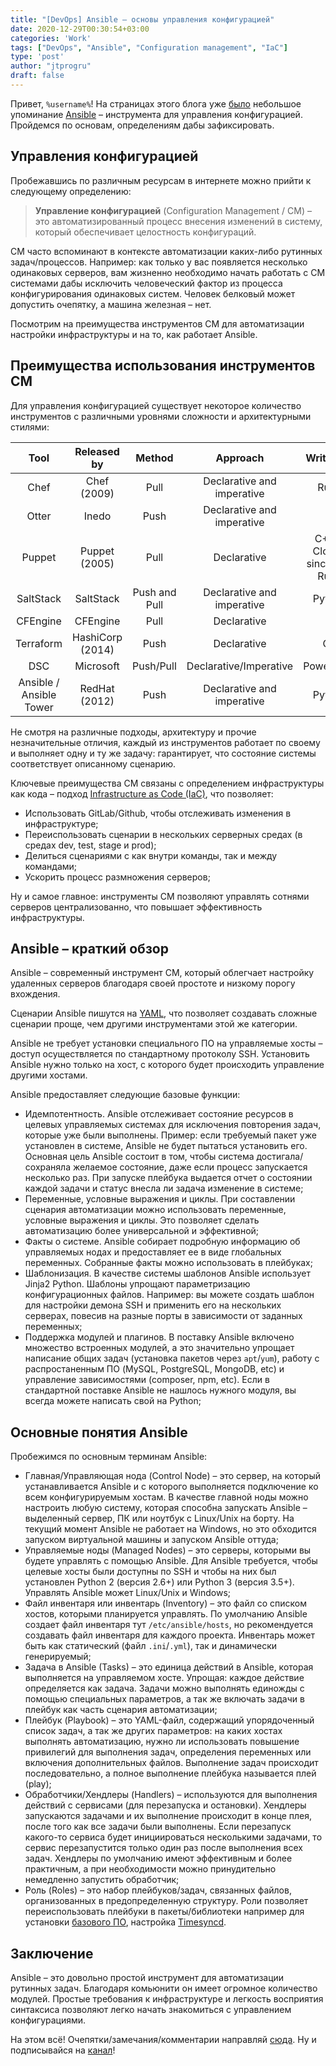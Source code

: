 ```yaml
---
title: "[DevOps] Ansible – основы управления конфигурацией"
date: 2020-12-29T00:30:54+03:00
categories: 'Work'
tags: ["DevOps", "Ansible", "Configuration management", "IaC"]
type: 'post'
author: "jtprogru"
draft: false
---
```


Привет, `%username%`! На страницах этого блога уже [было](/notes-20200925/) небольшое упоминание [Ansible](https://www.ansible.com) – инструмента для управления конфигурацией. Пройдемся по основам, определениям дабы зафиксировать.

## Управления конфигурацией
Пробежавшись по различным ресурсам в интернете можно прийти к следующему определению:

> **Управление конфигурацией** (Configuration Management / CM) – это автоматизированный процесс внесения изменений в систему, который обеспечивает целостность конфигураций.

CM часто вспоминают в контексте автоматизации каких-либо рутинных задач/процессов. Например: как только у вас появляется несколько одинаковых серверов, вам жизненно необходимо начать работать с CM системами дабы исключить человеческий фактор из процесса конфигурирования одинаковых систем. Человек белковый может допустить очепятку, а машина железная – нет.

Посмотрим на преимущества инструментов CM для автоматизации настройки инфраструктуры и на то, как работает Ansible.

## Преимущества использования инструментов CM

Для управления конфигурацией существует некоторое количество инструментов с различными уровнями сложности и архитектурными стилями:

| Tool | Released by | Method | Approach | Written in |
|:--:|:--:|:--:|:--:|:--:|
| Chef | Chef (2009) | Pull | Declarative and imperative| Ruby |
| Otter| Inedo|Push|Declarative and imperative|- |
| Puppet|Puppet (2005)|Pull|Declarative|C++ & Clojure since 4.0, Ruby|
| SaltStack|SaltStack|Push and Pull|Declarative and imperative|Python |
| CFEngine|CFEngine|Pull|Declarative|C |
| Terraform|HashiCorp (2014)|Push|Declarative|Go |
| DSC|Microsoft|Push/Pull|Declarative/Imperative|PowerShell|
| Ansible / Ansible Tower|RedHat (2012)|Push|Declarative and imperative|Python |

Не смотря на различные подходы, архитектуру и прочие незначительные отличия, каждый из инструментов работает по своему и выполняет одну и ту же задачу: гарантирует, что состояние системы соответствует описанному сценарию.

Ключевые преимущества CM связаны с определением инфраструктуры как кода – подход [Infrastructure as Code (IaC)](https://en.wikipedia.org/wiki/Infrastructure_as_code), что позволяет:
- Использовать GitLab/Github, чтобы отслеживать изменения в инфраструктуре;
- Переиспользовать сценарии в нескольких серверных средах (в средах dev, test, stage и prod);
- Делиться сценариями с как внутри команды, так и между командами;
- Ускорить процесс размножения серверов;

Ну и самое главное: инструменты CM позволяют управлять сотнями серверов централизованно, что повышает эффективность инфраструктуры.

## Ansible – краткий обзор

Ansible – современный инструмент CM, который облегчает настройку удаленных серверов благодаря своей простоте и низкому порогу вхождения.

Сценарии Ansible пишутся на [YAML](https://yaml.org), что позволяет  создавать сложные сценарии проще, чем другими инструментами этой же категории.

Ansible не требует установки специального ПО на управляемые хосты – доступ осуществляется по стандартному протоколу SSH. Установить Ansible нужно только на хост, с которого будет происходить управление другими хостами.

Ansible предоставляет следующие базовые функции:
- Идемпотентность. Ansible отслеживает состояние ресурсов в целевых управляемых системах для исключения повторения задач, которые уже были выполнены. Пример: если требуемый пакет уже установлен в системе, Ansible не будет пытаться установить его. Основная цель Ansible состоит в том, чтобы система достигала/сохраняла желаемое состояние, даже если процесс запускается несколько раз. При запуске плейбука выдается отчет о состоянии каждой задачи и статус внесла ли задача изменение в системе;
- Переменные, условные выражения и циклы. При составлении сценария автоматизации можно использовать переменные, условные выражения и циклы. Это позволяет сделать автоматизацию более универсальной и эффективной;
- Факты о системе. Ansible собирает подробную информацию об управляемых нодах  и предоставляет ее в виде глобальных переменных. Собранные факты можно использовать в плейбуках;
- Шаблонизация. В качестве системы шаблонов Ansible использует Jinja2 Python. Шаблоны упрощают параметризацию конфигурационных файлов. Например: вы можете создать шаблон для настройки демона SSH и применить его на нескольких серверах, повесив на разные порты в зависимости от заданных переменных;
- Поддержка модулей и плагинов. В поставку Ansible включено множество встроенных модулей, а это значительно упрощает написание общих задач (установка пакетов через `apt`/`yum`), работу с распростаненным ПО (MySQL, PostgreSQL, MongoDB, etc) и управление зависимостями (composer, npm, etc). Если в стандартной поставке Ansible не нашлось нужного модуля, вы всегда можете написать свой на Python;

## Основные понятия Ansible

Пробежимся по основным терминам Ansible:
- Главная/Управляющая нода (Control Node) – это сервер, на который устанавливается Ansible и с которого выполняется подключение ко всем конфигурируемым хостам. В качестве главной ноды можно настроить любую систему, которая способна запускать Ansible – выделенный сервер, ПК или ноутбук с  Linux/Unix на борту. На текущий момент Ansible не работает на Windows, но это обходится запуском виртуальной машины и запуском Ansible оттуда;
- Управляемые ноды (Managed Nodes) – это серверы, которыми вы будете управлять с помощью Ansible. Для Ansible требуется, чтобы целевые хосты были доступны по SSH и чтобы на них был установлен Python 2 (версия 2.6+) или Python 3 (версия 3.5+). Управлять Ansible может Linux/Unix и Windows;
- Файл инвентаря или инвентарь (Inventory) – это файл со списком хостов, которыми планируется управлять. По умолчанию Ansible создает файл инвентаря тут  `/etc/ansible/hosts`, но рекомендуется создавать файл инвентаря для каждого проекта. Инвентарь может быть как статический (файл `.ini`/`.yml`), так и динамически генерируемый;
- Задача в Ansible (Tasks) – это единица действий в Ansible, которая выполняется на управляемом хосте. Упрощая: каждое действие определяется как задача. Задачи можно выполнять единожды с помощью специальных параметров, а так же включать задачи в плейбук как часть сценария автоматизации;
- Плейбук (Playbook) – это YAML-файл, содержащий упорядоченный список задач, а так же других параметров: на каких хостах выполнять автоматизацию, нужно ли использовать повышение привилегий для выполнения задач, определения переменных или включения дополнительных файлов. Выполнение задач происходит последовательно, а полное выполнение плейбука называется плей (play);
- Обработчики/Хендлеры (Handlers) – используются для выполнения действий с сервисами (для перезапуска и остановки). Хендлеры запускаются задачами и их выполнение происходит в конце плея, после того как все задачи были выполнены. Если перезапуск какого-то сервиса будет инициироваться несколькими задачами, то сервис перезапустится только один раз после выполнения всех задач. Хендлеры по умолчанию имеют эффективным и более практичным, а при необходимости можно принудительно немедленно запустить обработчик;
- Роль (Roles) – это набор плейбуков/задач, связанных файлов, организованных в предопределенную структуру. Роли позволяет переиспользовать плейбуки в пакеты/библиотеки например для установки [базового ПО](https://github.com/jtprogru/ansible-role-install-base-soft), настройка [Timesyncd](https://github.com/jtprogru/ansible-role-configure-timesyncd).

## Заключение

Ansible – это довольно простой инструмент для автоматизации рутинных задач. Благодаря комьюнити он имеет огромное количество модулей. Простые требования к инфраструктуре и легкость восприятия синтаксиса позволяют легко начать знакомиться с управлением конфигурациями.

На этом всё! Очепятки/замечания/комментарии направляй [сюда](https://t.me/jtprogru_chat). Ну и подписывайся на [канал](https://t.me/jtprogru_channel)!
